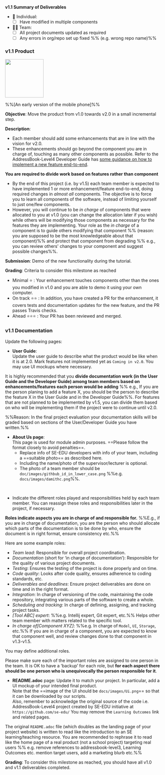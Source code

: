 <tip-box> 

**v1.1 Summary of Deliverables**

* :bust_in_silhouette: Individual:
  - [ ] Have modified in multiple components
* :busts_in_silhouette::busts_in_silhouette: Team:
  - [ ] All project documents updated as required
  - [ ] Any errors in org/repo set up fixed %%&nbsp;(e.g. wrong repo name)%%

</tip-box>

<div id="product">

### v1.1 Product

<img src="{{baseUrl}}/admin/images/v01demo.png" width="125px"><br/>

%%[An early version of the mobile phone]%%

**Objective**: Move the product from v1.0 towards v2.0 in a small incremental step.

**Description**: 
* Each member should add some enhancements that are in line with the vision for v2.0.  
* These enhancements should go beyond the component you are in charge of, touching as many other components as possible. Refer to the AddressBook-Level4 Developer Guide has [some guidance on how to implement a new feature end-to-end](https://nus-cs2103-ay1718s1.github.io/addressbook-level4/DeveloperGuide.html#creating-a-new-command-code-remark-code).

<tip-box type="important">

**You are required to divide work based on features rather than component**

 * By the end of this project (i.e. by v1.5) each team member is expected to have implemented 1 or more enhancement/feature end-to-end, doing required changes in _almost all_ components. The objective is to force you to learn all components of the software, instead of limiting yourself to just one/few components.
 * However, you will continue to be _in charge_ of components that were allocated to you at v1.0 (you can change the allocation later if you wish) while others will be modifying those components as necessary for the features they are implementing. Your role as the _in charge_ of a component is to guide others modifying that component %%&nbsp;(reason: you are supposed to be the most knowledgeable about that component)%% and protect that component from degrading %%&nbsp;e.g., you can review others' changes to your component and suggest possible changes%%.
 
</tip-box>

**Submission**: Demo of the new functionality during the tutorial.

**Grading**: Criteria to consider this milestone as reached
* Minimal :star: : Your enhancement touches components other than the ones you modified in v1.0 and you are able to demo it using your own computer. 
* On track :star::star: : In addition, you have created a PR for the enhancement, it covers tests and documentation updates for the new feature, and the PR passes Travis checks.
* Ahead :star::star::star: : Your PR has been reviewed and merged.
 
</div>
<div id="documentation">

### v1.1 Documentation

Update the following pages:  


* **User Guide**:  
    Update the user guide to describe what the product would be like when it is at 2.0.  Mark features not implemented yet as `Coming in v2.0`. You may use UI mockups where necessary. 

<tip-box type="tip"> 

It is highly recommended that you **divide documentation work (in the User Guide and the Developer Guide) among team members based on enhancements/features each person would be adding** %%&nbsp;e.g., If you are the person planing to add a feature X, you should be the person to describe the feature X in the User Guide and in the Developer Guide%%. For features that are not planned to be implemented by v1.5, you can divide them based on who will be implementing them if the project were to continue until v2.0.

%%Reason: In the final project evaluation your documentation skills will be graded based on sections of the User/Developer Guide you have written.%%
  
</tip-box>

* **About Us page**:  
  This page is used for module admin purposes. ==Please follow the format closely to avoid penalties==. 
  * Replace info of SE-EDU developers with info of your team, including a ==suitable photo== as described <trigger trigger="click" for="modal:v11-photo">here</trigger>.  
  * Including the name/photo of the supervisor/lecturer is optional. 
  * The photo of a team member should be `doc/images/githbub_id_in_lower_case.png` %%e.g. `docs/images/damithc.png`%%.

<modal title="Admin &raquo; Choosing a profile photo" id="modal:v11-photo">
  <include src="profilePhoto.md"/>
</modal>

* Indicate the different roles played and responsibilities held by each team member. You can reassign these roles and responsibilities later in the project, if necessary.  

<panel header="More info on _roles and responsibilities_">

  **Roles indicate aspects you are in charge of and responsible for.** %%E.g., if you are in charge of documentation, you are the person who should allocate which parts of the documentation is to be done by who, ensure the document is in right format, ensure consistency etc.%%  
  
  Here are some example roles:

  * _Team lead_: Responsible for overall project coordination.
  * _Documentation_ (short for ‘in charge of documentation’): Responsible for the quality of various project documents.
  * _Testing_: Ensures the testing of the project is done properly and on time.
  * _Code quality_: Looks after code quality, ensures adherence to coding standards, etc.
  * _Deliverables and deadlines_: Ensure project deliverables are done on time and in the right format.
  * _Integration_: In charge of versioning of the code, maintaining the code repository, integrating various parts of the software to create a whole.
  * _Scheduling and tracking_: In charge of defining, assigning, and tracking project tasks.
  * _[Tool ABC] expert_: %%e.g. Intellij expert, Git expert, etc.%% Helps other team member with matters related to the specific tool.
  * _In charge of[Component XYZ]_: %%e.g. In charge of `Model`, `UI`, `Storage`, etc.%% If you are in charge of a component, you are expected to know that component well, and review changes done to that component in v1.3-v1.5.

  You may define additional roles.

  Please make sure each of the important roles are assigned to one person in the team. It is OK to have a ‘backup’ for each role, but **for each aspect there should be one person who is unequivocally the person responsible for it**.
    
</panel><p/>

* **README.adoc** page: Update it to match your project. In particular, add a UI mockup of your intended final product.  
    Note that the ==image of the UI should be `docs/images/Ui.png`== so that it can be downloaded by our scripts.  
    Also, remember to acknowledge the original source of the code i.e. AddressBook-Level4 project created by SE-EDU initiative at `https://github.com/se-edu/`
    You may remove the `Learning Outcomes` link and related pages.
    
<tip-box type="tip"> 

The original `README.adoc` file (which doubles as the landing page of your project website) is written to read like the introduction to an SE learning/teaching resource. You are recommended to rephrase it to read like the home page of a real product (not a school project) targeting real users %%&nbsp;e.g. remove references to addressbook-level3, Learning Outcomes etc. mention target users, add a marketing blurb etc.%%

</tip-box>

**Grading**: To consider this milestone as reached, you should have all v1.0 and v1.1 deliverables completed.

</div>